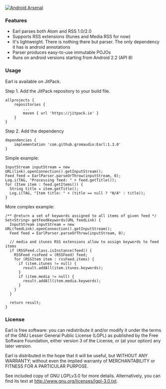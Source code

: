 [![Android Arsenal](https://img.shields.io/badge/Android%20Arsenal-Earl-green.svg?style=flat)](https://android-arsenal.com/details/1/2490)

### Features
 * Earl parses both Atom and RSS 1.0/2.0
 * Supports RSS extensions (Itunes and Media RSS for now)
 * It's lightweight. There is nothing there but parser. The only dependency it has is android annotations
 * Parser produces easy-to-use immutable POJOs
 * Runs on android versions starting from Android 2.2 (API 8)

### Usage
Earl is available on JitPack.

Step 1. Add the JitPack repository to your build file.
```
allprojects {
    repositories {
		...
		maven { url 'https://jitpack.io' }
	}
}
```

Step 2. Add the dependency

```
dependencies {
    implementation 'com.github.gromaudio:Earl:1.3.0'
}
```

Simple example:
```
InputStream inputStream = new URL(link).openConnection().getInputStream();
Feed feed = EarlParser.parseOrThrow(inputStream, 0);
Log.i(TAG, "Processing feed: " + feed.getTitle());
for (Item item : feed.getItems()) {
  String title = item.getTitle();
  Log.i(TAG, "Item title: " + (title == null ? "N/A" : title));
}
```

More complex example:
```
/** @return a set of keywords assigned to all items of given feed */
Set<String> getFeedKeywords(URL feedLink) {
  InputStream inputStream = new URL(feedLink).openConnection().getInputStream();
  Feed feed = EarlParser.parseOrThrow(inputStream, 0);

  // media and itunes RSS extensions allow to assign keywords to feed items
  if (RSSFeed.class.isInstance(feed)) {
    RSSFeed rssFeed = (RSSFeed) feed;
    for (RSSItem item : rssFeed.items) {
      if (item.itunes != null) {
        result.addAll(item.itunes.keywords);
      }
      if (item.media != null) {
        result.addAll(item.media.keywords);
      }
    }
  }

  return result;
}
```

### License
Earl is free software: you can redistribute it and/or modify it under the terms of the GNU Lesser General Public License (LGPL) as published by the Free Software Foundation, either version 3 of the License, or (at your option) any later version.

Earl is distributed in the hope that it will be useful, but WITHOUT ANY WARRANTY; without even the implied warranty of MERCHANTABILITY or FITNESS FOR A PARTICULAR PURPOSE.

See included copy of GNU LGPLv3.0 for more details. Alternatively, you can find its text at http://www.gnu.org/licenses/lgpl-3.0.txt.
